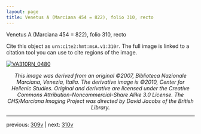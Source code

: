 ```yaml
---
layout: page
title: Venetus A (Marciana 454 = 822), folio 310, recto
---
```


Venetus A (Marciana 454 = 822), folio 310, recto

Cite this object as `urn:cite2:hmt:msA.v1:310r`.  The full image is linked to a citation tool you can use to cite regions of the image.

[![VA310RN_0480](http://www.homermultitext.org/iipsrv?IIIF=/project/homer/pyramidal/deepzoom/hmt/vaimg/2017a/VA310RN_0480.tif/full/800,/0/default.jpg)](http://www.homermultitext.org/ict2/?urn=urn:cite2:hmt:vaimg.2017a:VA310RN_0480) 

<p style="text-align: center; font-style: italic;">This image was derived from an original ©2007, Biblioteca Nazionale Marciana, Venezia, Italia. The derivative image is ©2010, Center for Hellenic Studies. Original and derivative are licensed under the Creative Commons Attribution-Noncommercial-Share Alike 3.0 License. The CHS/Marciana Imaging Project was directed by David Jacobs of the British Library.</p>

---

previous: [309v](../309v/) | next: [310v](../310v/)